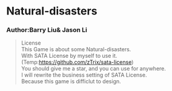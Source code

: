 # Natural-disasters
### Author:Barry Liu& Jason Li
>License   
This Game is about some Natural-disasters.<br>
With SATA License by myself to use it.(Temp:https://github.com/zTrix/sata-license)   
You should give me a star, and you can use for anywhere.   
I will rewrite the business setting of SATA License.    
Because this game is difficlut to design.   

